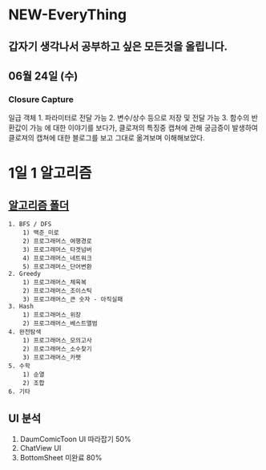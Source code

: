 # NEW-EveryThing

## 갑자기 생각나서 공부하고 싶은 모든것을 올립니다.

## 06월 24일 (수)
### Closure Capture
일급 객체 
    1. 파라미터로 전달 가능 
    2. 변수/상수 등으로 저장 및 전달 가능
    3. 함수의 반환값이 가능 
에 대한 이야기를 보다가, 클로져의 특징중 캡쳐에 관해 궁금증이 발생하여 클로져의 캡쳐에 대한 블로그를 보고 그대로 옮겨보며 이해해보았다.
    
# 1일 1 알고리즘
## [알고리즘 폴더](https://github.com/brianeunseokjeon/NEW-EveryThing/tree/master/%EC%95%8C%EA%B3%A0%EB%A6%AC%EC%A6%98)
    1. BFS / DFS
        1) 백준_미로
        2) 프로그래머스_여행경로
        3) 프로그래머스_타겟넘버
        4) 프로그래머스_네트워크
        5) 프로그래머스_단어변환
    2. Greedy
        1) 프로그래머스_체육복
        2) 프로그래머스_조이스틱
        3) 프로그래머스_큰 숫자 - 아직실패
    3. Hash
        1) 프로그래머스_위장
        2) 프로그래머스_베스트앨범
    4. 완전탐색
        1) 프로그래머스_모의고사
        2) 프로그래머스_소수찾기
        3) 프로그래머스_카펫
    5. 수학
        1) 순열
        2) 조합
    6. 기타
    
  
## UI 분석
1. DaumComicToon UI 따라잡기  50%
2. ChatView  UI
3. BottomSheet  미완료 80%
